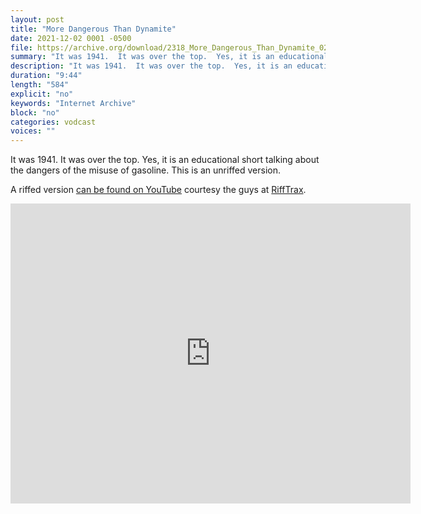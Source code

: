 ```yaml
---
layout: post
title: "More Dangerous Than Dynamite"
date: 2021-12-02 0001 -0500
file: https://archive.org/download/2318_More_Dangerous_Than_Dynamite_02_21_05_00/2318_More_Dangerous_Than_Dynamite_02_21_05_00.m4v
summary: "It was 1941.  It was over the top.  Yes, it is an educational short talking about the dangers of the misuse of gasoline.  This is an unriffed version."
description: "It was 1941.  It was over the top.  Yes, it is an educational short talking about the dangers of the misuse of gasoline.  This is an unriffed version."
duration: "9:44"
length: "584"
explicit: "no" 
keywords: "Internet Archive"
block: "no" 
categories: vodcast
voices: ""
---
```


It was 1941.  It was over the top.  Yes, it is an educational short talking about the dangers of the misuse of gasoline.  This is an unriffed version.  

A riffed version [can be found on YouTube](https://youtu.be/JirQCaZ_6Xg) courtesy the guys at [RiffTrax](https://rifftrax.com).  

<iframe src="https://archive.org/embed/2318_More_Dangerous_Than_Dynamite_02_21_05_00" width="640" height="480" frameborder="0" webkitallowfullscreen="true" mozallowfullscreen="true" allowfullscreen></iframe>
